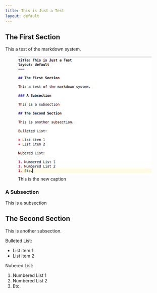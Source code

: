 ```yaml
---
title: This is Just a Test
layout: default
---
```


## The First Section

This a test of the markdown system.

<figure>
<img src="img/screenshot.png">
<figcaption>This is the new caption</figcaption>
</figure>



### A Subsection

This is a subsection 

## The Second Section

This is another subsection.

Bulleted List:

* List item 1
* List item 2

Nubered List:

1. Numbered List 1
1. Numbered List 2
1. Etc.
